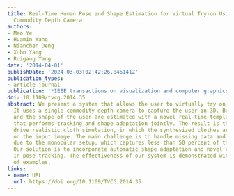 ```yaml
---
title: Real-Time Human Pose and Shape Estimation for Virtual Try-on Using a Single
  Commodity Depth Camera
authors:
- Mao Ye
- Huamin Wang
- Nianchen Deng
- Xubo Yang
- Ruigang Yang
date: '2014-04-01'
publishDate: '2024-03-03T02:42:26.846141Z'
publication_types:
- article-journal
publication: '*IEEE transactions on visualization and computer graphics (IEEE VR)*'
doi: 10.1109/tvcg.2014.35
abstract: We present a system that allows the user to virtually try on new clothes.
  It uses a single commodity depth camera to capture the user in 3D. Both the pose
  and the shape of the user are estimated with a novel real-time template-based approach
  that performs tracking and shape adaptation jointly. The result is then used to
  drive realistic cloth simulation, in which the synthesized clothes are overlayed
  on the input image. The main challenge is to handle missing data and pose ambiguities
  due to the monocular setup, which captures less than 50 percent of the full body.
  Our solution is to incorporate automatic shape adaptation and novel constraints
  in pose tracking. The effectiveness of our system is demonstrated with a number
  of examples.
links:
- name: URL
  url: https://doi.org/10.1109/TVCG.2014.35
---
```

